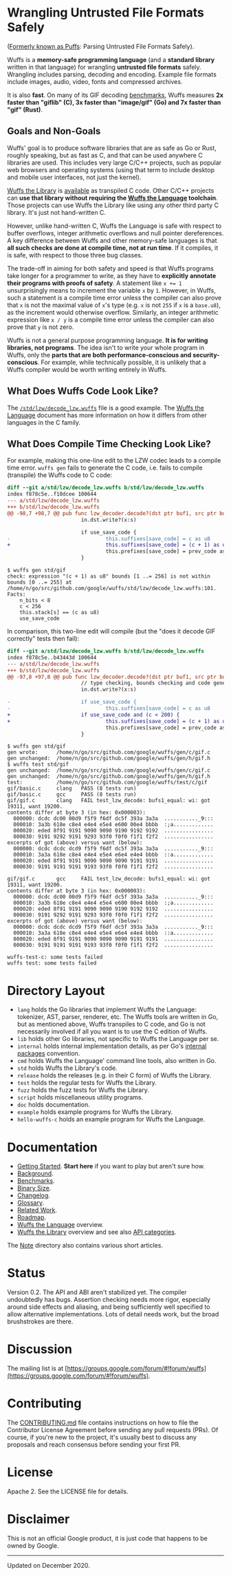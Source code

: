 # Wrangling Untrusted File Formats Safely

([Formerly known as
Puffs](https://groups.google.com/d/topic/puffslang/ZX-ymyf8xh0/discussion):
Parsing Untrusted File Formats Safely).

Wuffs is a **memory-safe programming language** (and a **standard library**
written in that language) for wrangling **untrusted file formats** safely.
Wrangling includes parsing, decoding and encoding. Example file formats include
images, audio, video, fonts and compressed archives.

It is also **fast**. On many of its GIF decoding
[benchmarks](/doc/benchmarks.md), Wuffs measures **2x faster than "giflib" (C),
3x faster than "image/gif" (Go) and 7x faster than "gif" (Rust)**.


## Goals and Non-Goals

Wuffs' goal is to produce software libraries that are as safe as Go or Rust,
roughly speaking, but as fast as C, and that can be used anywhere C libraries
are used. This includes very large C/C++ projects, such as popular web browsers
and operating systems (using that term to include desktop and mobile user
interfaces, not just the kernel).

[Wuffs the Library](/doc/wuffs-the-library.md) is [available](/release/c) as
transpiled C code. Other C/C++ projects can **use that library without
requiring the [Wuffs the Language](/doc/wuffs-the-language.md) toolchain**.
Those projects can use Wuffs the Library like using any other third party C
library. It's just not hand-written C.

However, unlike hand-written C, Wuffs the Language is safe with respect to
buffer overflows, integer arithmetic overflows and null pointer dereferences. A
key difference between Wuffs and other memory-safe languages is that **all such
checks are done at compile time, not at run time**. If it compiles, it is safe,
with respect to those three bug classes.

The trade-off in aiming for both safety and speed is that Wuffs programs take
longer for a programmer to write, as they have to **explicitly annotate their
programs with proofs of safety**. A statement like `x += 1` unsurprisingly
means to increment the variable `x` by `1`. However, in Wuffs, such a statement
is a compile time error unless the compiler can also prove that `x` is not the
maximal value of `x`'s type (e.g. `x` is not `255` if `x` is a `base.u8`), as
the increment would otherwise overflow. Similarly, an integer arithmetic
expression like `x / y` is a compile time error unless the compiler can also
prove that `y` is not zero.

Wuffs is not a general purpose programming language. **It is for writing
libraries, not programs**. The idea isn't to write your whole program in Wuffs,
only the **parts that are both performance-conscious and security-conscious**.
For example, while technically possible, it is unlikely that a Wuffs compiler
would be worth writing entirely in Wuffs.


## What Does Wuffs Code Look Like?

The [`/std/lzw/decode_lzw.wuffs`](/std/lzw/decode_lzw.wuffs) file is a good
example. The [Wuffs the Language](/doc/wuffs-the-language.md) document has more
information on how it differs from other languages in the C family.


## What Does Compile Time Checking Look Like?

For example, making this one-line edit to the LZW codec leads to a compile time
error. `wuffs gen` fails to generate the C code, i.e. fails to compile
(transpile) the Wuffs code to C code:

```diff
diff --git a/std/lzw/decode_lzw.wuffs b/std/lzw/decode_lzw.wuffs
index f878c5e..f10dcee 100644
--- a/std/lzw/decode_lzw.wuffs
+++ b/std/lzw/decode_lzw.wuffs
@@ -98,7 +98,7 @@ pub func lzw_decoder.decode?(dst ptr buf1, src ptr buf1, src_final bool)() {
                        in.dst.write?(x:s)

                        if use_save_code {
-                               this.suffixes[save_code] = c as u8
+                               this.suffixes[save_code] = (c + 1) as u8
                                this.prefixes[save_code] = prev_code as u16
                        }
```

```
$ wuffs gen std/gif
check: expression "(c + 1) as u8" bounds [1 ..= 256] is not within bounds [0 ..= 255] at
/home/n/go/src/github.com/google/wuffs/std/lzw/decode_lzw.wuffs:101. Facts:
    n_bits < 8
    c < 256
    this.stack[s] == (c as u8)
    use_save_code
```

In comparison, this two-line edit will compile (but the "does it decode GIF
correctly" tests then fail):

```diff
diff --git a/std/lzw/decode_lzw.wuffs b/std/lzw/decode_lzw.wuffs
index f878c5e..b43443d 100644
--- a/std/lzw/decode_lzw.wuffs
+++ b/std/lzw/decode_lzw.wuffs
@@ -97,8 +97,8 @@ pub func lzw_decoder.decode?(dst ptr buf1, src ptr buf1, src_final bool)() {
                        // type checking, bounds checking and code generation for it).
                        in.dst.write?(x:s)

-                       if use_save_code {
-                               this.suffixes[save_code] = c as u8
+                       if use_save_code and (c < 200) {
+                               this.suffixes[save_code] = (c + 1) as u8
                                this.prefixes[save_code] = prev_code as u16
                        }
```

```
$ wuffs gen std/gif
gen wrote:      /home/n/go/src/github.com/google/wuffs/gen/c/gif.c
gen unchanged:  /home/n/go/src/github.com/google/wuffs/gen/h/gif.h
$ wuffs test std/gif
gen unchanged:  /home/n/go/src/github.com/google/wuffs/gen/c/gif.c
gen unchanged:  /home/n/go/src/github.com/google/wuffs/gen/h/gif.h
test:           /home/n/go/src/github.com/google/wuffs/test/c/gif
gif/basic.c     clang   PASS (8 tests run)
gif/basic.c     gcc     PASS (8 tests run)
gif/gif.c       clang   FAIL test_lzw_decode: bufs1_equal: wi: got 19311, want 19200.
contents differ at byte 3 (in hex: 0x000003):
  000000: dcdc dc00 00d9 f5f9 f6df dc5f 393a 3a3a  ..........._9:::
  000010: 3a3b 618e c8e4 e4e4 e5e4 e600 00e4 bbbb  :;a.............
  000020: eded 8f91 9191 9090 9090 9190 9192 9192  ................
  000030: 9191 9292 9191 9293 93f0 f0f0 f1f1 f2f2  ................
excerpts of got (above) versus want (below):
  000000: dcdc dcdc dcd9 f5f9 f6df dc5f 393a 3a3a  ..........._9:::
  000010: 3a3a 618e c8e4 e4e4 e5e4 e6e4 e4e4 bbbb  ::a.............
  000020: eded 8f91 9191 9090 9090 9090 9191 9191  ................
  000030: 9191 9191 9191 9193 93f0 f0f0 f1f1 f2f2  ................

gif/gif.c       gcc     FAIL test_lzw_decode: bufs1_equal: wi: got 19311, want 19200.
contents differ at byte 3 (in hex: 0x000003):
  000000: dcdc dc00 00d9 f5f9 f6df dc5f 393a 3a3a  ..........._9:::
  000010: 3a3b 618e c8e4 e4e4 e5e4 e600 00e4 bbbb  :;a.............
  000020: eded 8f91 9191 9090 9090 9190 9192 9192  ................
  000030: 9191 9292 9191 9293 93f0 f0f0 f1f1 f2f2  ................
excerpts of got (above) versus want (below):
  000000: dcdc dcdc dcd9 f5f9 f6df dc5f 393a 3a3a  ..........._9:::
  000010: 3a3a 618e c8e4 e4e4 e5e4 e6e4 e4e4 bbbb  ::a.............
  000020: eded 8f91 9191 9090 9090 9090 9191 9191  ................
  000030: 9191 9191 9191 9193 93f0 f0f0 f1f1 f2f2  ................

wuffs-test-c: some tests failed
wuffs test: some tests failed
```

# Directory Layout

- `lang` holds the Go libraries that implement Wuffs the Language: tokenizer,
  AST, parser, renderer, etc. The Wuffs tools are written in Go, but as
  mentioned above, Wuffs transpiles to C code, and Go is not necessarily
  involved if all you want is to use the C edition of Wuffs.
- `lib` holds other Go libraries, not specific to Wuffs the Language per se.
- `internal` holds internal implementation details, as per Go's [internal
  packages](https://golang.org/s/go14internal) convention.
- `cmd` holds Wuffs the Language' command line tools, also written in Go.
- `std` holds Wuffs the Library's code.
- `release` holds the releases (e.g. in their C form) of Wuffs the Library.
- `test` holds the regular tests for Wuffs the Library.
- `fuzz` holds the fuzz tests for Wuffs the Library.
- `script` holds miscellaneous utility programs.
- `doc` holds documentation.
- `example` holds example programs for Wuffs the Library.
- `hello-wuffs-c` holds an example program for Wuffs the Language.


# Documentation

- [Getting Started](/doc/getting-started.md). **Start here** if you want to
  play but aren't sure how.
- [Background](/doc/background.md).
- [Benchmarks](/doc/benchmarks.md).
- [Binary Size](/doc/binary-size.md).
- [Changelog](/doc/changelog.md).
- [Glossary](/doc/glossary.md).
- [Related Work](/doc/related-work.md).
- [Roadmap](/doc/roadmap.md).
- [Wuffs the Language](/doc/wuffs-the-language.md) overview.
- [Wuffs the Library](/doc/wuffs-the-library.md) overview and see also [API
  categories](/doc/std).

The [Note](/doc/note) directory also contains various short articles.


# Status

Version 0.2. The API and ABI aren't stabilized yet. The compiler undoubtedly
has bugs. Assertion checking needs more rigor, especially around side effects
and aliasing, and being sufficiently well specified to allow alternative
implementations. Lots of detail needs work, but the broad brushstrokes are
there.


# Discussion

The mailing list is at
[https://groups.google.com/forum/#!forum/wuffs](https://groups.google.com/forum/#!forum/wuffs).


# Contributing

The [CONTRIBUTING.md](/CONTRIBUTING.md) file contains instructions on how to
file the Contributor License Agreement before sending any pull requests (PRs).
Of course, if you're new to the project, it's usually best to discuss any
proposals and reach consensus before sending your first PR.


# License

Apache 2. See the LICENSE file for details.


# Disclaimer

This is not an official Google product, it is just code that happens to be
owned by Google.


---

Updated on December 2020.
